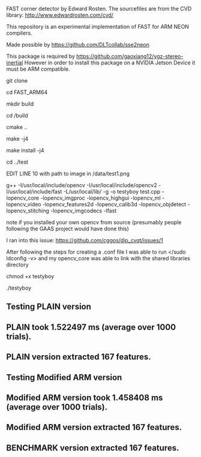FAST corner detector by Edward Rosten.
The sourcefiles are from the CVD library: http://www.edwardrosten.com/cvd/

This repository is an experimental implementation of FAST for ARM NEON compilers.

Made possible by https://github.com/DLTcollab/sse2neon

This package is required by https://github.com/gaoxiang12/ygz-stereo-inertial
However in order to install this package on a NVIDIA Jetson Device it must be ARM compatible.

git clone

cd FAST_ARM64

mkdir build

cd /build

cmake ..

make -j4

make install -j4

cd ../test

EDIT LINE 10 with path to image in <yourpath>/data/test1.png

g++ -I/usr/local/include/opencv -I/usr/local/include/opencv2 -I/usr/local/include/fast -L/usr/local/lib/ -g -o testyboy  test.cpp -lopencv_core -lopencv_imgproc -lopencv_highgui -lopencv_ml -lopencv_video -lopencv_features2d -lopencv_calib3d -lopencv_objdetect -lopencv_stitching -lopencv_imgcodecs -lfast

note if you installed your own opencv from source (presumably people following the GAAS project would have done this) 

I ran into this issue: https://github.com/cggos/dip_cvqt/issues/1 

After following the steps for creating a .conf file I was able to run </sudo ldconfig -v> and my opencv_core was able to link with the shared libraries directory

chmod +x testyboy

./testyboy

Testing PLAIN version
-
PLAIN took 1.522497 ms (average over 1000 trials).
-
PLAIN version extracted 167 features.
-
Testing Modified ARM version
-
Modified ARM version took 1.458408 ms (average over 1000 trials).
-
Modified ARM version extracted 167 features.
-
BENCHMARK version extracted 167 features.
-
